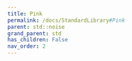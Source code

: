 ```yaml
---
title: Pink
permalink: /docs/StandardLibrary#Pink
parent: std::noise
grand_parent: std
has_children: False
nav_order: 2
---
```

